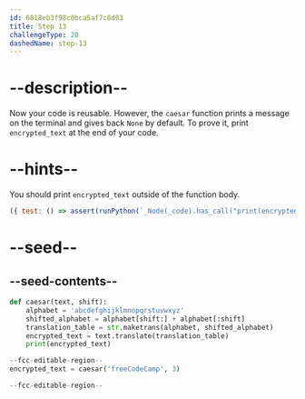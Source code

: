 ```yaml
---
id: 6818eb3f98c0bca5af7c8d03
title: Step 13
challengeType: 20
dashedName: step-13
---
```


# --description--

Now your code is reusable. However, the `caesar` function prints a message on the terminal and gives back `None` by default. To prove it, print `encrypted_text` at the end of your code. 

# --hints--

You should print `encrypted_text` outside of the function body.

```js
({ test: () => assert(runPython(`_Node(_code).has_call("print(encrypted_text)")`)) })
```

# --seed--

## --seed-contents--

```py
def caesar(text, shift):
    alphabet = 'abcdefghijklmnopqrstuvwxyz'
    shifted_alphabet = alphabet[shift:] + alphabet[:shift]
    translation_table = str.maketrans(alphabet, shifted_alphabet)
    encrypted_text = text.translate(translation_table)
    print(encrypted_text)

--fcc-editable-region--
encrypted_text = caesar('freeCodeCamp', 3)

--fcc-editable-region--
```

